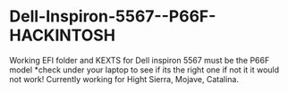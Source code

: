 # Dell-Inspiron-5567--P66F-HACKINTOSH
Working EFI folder and KEXTS for Dell inspiron 5567 must be the P66F model *check under your laptop to see if its the right one if not it it would not work!
Currently working for Hight Sierra, Mojave, Catalina. 
